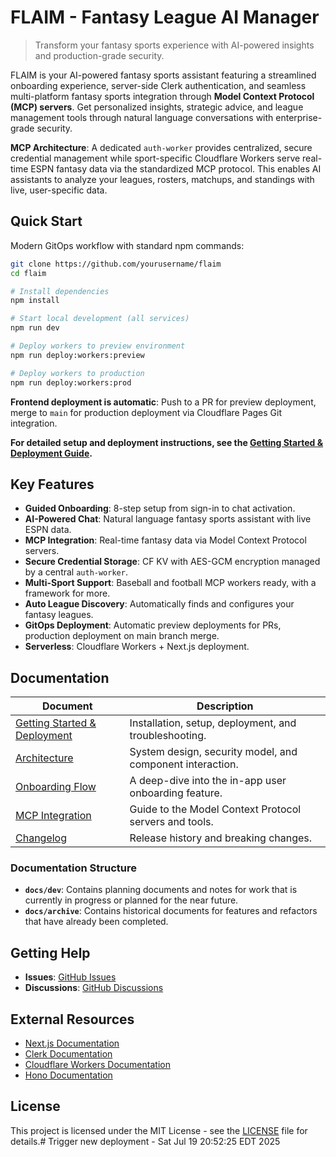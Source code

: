 # FLAIM - Fantasy League AI Manager

> Transform your fantasy sports experience with AI-powered insights and production-grade security.

FLAIM is your AI-powered fantasy sports assistant featuring a streamlined onboarding experience, server-side Clerk authentication, and seamless multi-platform fantasy sports integration through **Model Context Protocol (MCP) servers**. Get personalized insights, strategic advice, and league management tools through natural language conversations with enterprise-grade security.

**MCP Architecture**: A dedicated `auth-worker` provides centralized, secure credential management while sport-specific Cloudflare Workers serve real-time ESPN fantasy data via the standardized MCP protocol. This enables AI assistants to analyze your leagues, rosters, matchups, and standings with live, user-specific data.

## Quick Start

Modern GitOps workflow with standard npm commands:

```bash
git clone https://github.com/yourusername/flaim
cd flaim

# Install dependencies
npm install

# Start local development (all services)
npm run dev

# Deploy workers to preview environment
npm run deploy:workers:preview

# Deploy workers to production
npm run deploy:workers:prod
```

**Frontend deployment is automatic**: Push to a PR for preview deployment, merge to `main` for production deployment via Cloudflare Pages Git integration.

**For detailed setup and deployment instructions, see the [Getting Started & Deployment Guide](docs/GETTING_STARTED.md).**

## Key Features

- **Guided Onboarding**: 8-step setup from sign-in to chat activation.
- **AI-Powered Chat**: Natural language fantasy sports assistant with live ESPN data.
- **MCP Integration**: Real-time fantasy data via Model Context Protocol servers.
- **Secure Credential Storage**: CF KV with AES-GCM encryption managed by a central `auth-worker`.
- **Multi-Sport Support**: Baseball and football MCP workers ready, with a framework for more.
- **Auto League Discovery**: Automatically finds and configures your fantasy leagues.
- **GitOps Deployment**: Automatic preview deployments for PRs, production deployment on main branch merge.
- **Serverless**: Cloudflare Workers + Next.js deployment.

## Documentation

| Document | Description |
|----------|-------------|
| [Getting Started & Deployment](docs/GETTING_STARTED.md) | Installation, setup, deployment, and troubleshooting. |
| [Architecture](docs/ARCHITECTURE.md) | System design, security model, and component interaction. |
| [Onboarding Flow](docs/ONBOARDING.md) | A deep-dive into the in-app user onboarding feature. |
| [MCP Integration](docs/dev/MCP_INTEGRATION.md) | Guide to the Model Context Protocol servers and tools. |
| [Changelog](docs/CHANGELOG.md) | Release history and breaking changes. |

### Documentation Structure

- **`docs/dev`**: Contains planning documents and notes for work that is currently in progress or planned for the near future.
- **`docs/archive`**: Contains historical documents for features and refactors that have already been completed.

## Getting Help

- **Issues**: [GitHub Issues](https://github.com/yourusername/flaim/issues)
- **Discussions**: [GitHub Discussions](https://github.com/yourusername/flaim/discussions)

## External Resources

- [Next.js Documentation](https://nextjs.org/docs)
- [Clerk Documentation](https://clerk.com/docs)
- [Cloudflare Workers Documentation](https://developers.cloudflare.com/workers/)
- [Hono Documentation](https://hono.dev/)

## License

This project is licensed under the MIT License - see the [LICENSE](LICENSE) file for details.# Trigger new deployment - Sat Jul 19 20:52:25 EDT 2025
